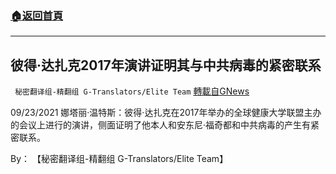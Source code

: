 ###  [:house:返回首頁](https://github.com/ourhimalayas/txt)
---


## 彼得·达扎克2017年演讲证明其与中共病毒的紧密联系
` 秘密翻译组-精翻组 G-Translators/Elite Team` [轉載自GNews](https://gnews.org/zh-hans/1562964/)

09/23/2021 娜塔丽·温特斯：彼得·达扎克在2017年举办的全球健康大学联盟主办的会议上进行的演讲，侧面证明了他本人和安东尼·福奇都和中共病毒的产生有紧密联系。

By： 【秘密翻译组-精翻组 G-Translators/Elite Team】
